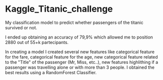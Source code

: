 # Kaggle_Titanic_challenge

My classification model to predict whether passengers of the titanic survived or not.

I ended up obtaining an accuracy of 79,9% which allowed me to position 2880 out of 55+k partecipants.

In creating a model I created several new features like categorical feature for the fare, categorical feature for the age, new categorical feature related to the "Title" of the passenger (Mr, Miss, etc..), new features highlithing if a passenger was travelling alone or with more than 3 people.
I obtained the best results using a RandomForest Classifier.
